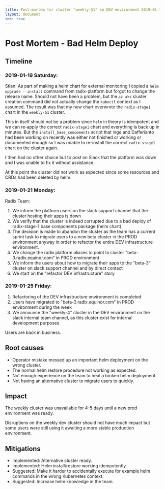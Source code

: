 ```yaml
---
title: Post-mortem for cluster "weekly-51" in DEV environment 2019-01-19
layout: document
toc: true
---
```


# Post Mortem - Bad Helm Deploy

## Timeline

### 2019-01-19 Saturday:

Stian: As part of making a helm chart for external monitoring I copied a `helm upgrade --install` command from radix-platform but forgot to change the release name. Should not have been a problem, but the `az aks` cluster creation command did not actually change the `kubectl` context as I assumed. The result was that my new chart overwrote the `radix-stage1` chart in the `weekly-51` cluster.

This in itself should not be a problem since `helm` in theory is idempotent and we can re-apply the correct `radix-stage1` chart and everything is back up in minutes. But the `install_base_components` script that Inge and Dafferianto had been working on recently was either not finished or working or documented enough so I was unable to re-install the correct `radix-stage1` chart on the cluster again.

I then had no other choice but to post on Slack that the platform was down and I was unable to fix it without assistance.

At this point the cluster did not work as expected since some resources and CRDs had been deleted by helm.

### 2019-01-21 Monday:

Radix Team:

1. We inform the platform users on the slack support channel that the cluster hosting their apps is down
1. We verify that the cluster is indeed corrupted due to a bad deploy of radix-stage-1 base components package (helm chart)
1. The decision is made to abandon the cluster as the team has a current sprint task to migrate users to a new beta cluster in the PROD environment anyway in order to refactor the entire DEV infrastructure environment.
1. We change the radix platform aliases to point to cluster "beta-3.radix.equinor.com" in PROD environment
1. We inform the users about how to migrate their apps to the "beta-3" cluster on slack support channel and by direct contact
1. We start on the "refactor DEV infrastructure" story  

### 2019-01-25 Friday:

1. Refactoring of the DEV infrastructure environment is completed
1. Users have migrated to "beta-3.radix.equinor.com" in PROD environment during the week
1. We announce the "weekly-4" cluster in the DEV environment on the slack internal team channel, as this cluster exist for internal development purposes

Users are back in business.

## Root causes

  * Operator mistake messed up an important helm deployment on the wrong cluster.
  * The normal helm restore procedure not working as expected.
  * Not enough experience on the team to heal a broken helm deployment.
  * Not having an alternative cluster to migrate users to quickly.

## Impact

The weekly cluster was unavailable for 4-5 days until a new prod environment was ready.

Disruptions on the weekly dev cluster should not have much impact but some users were still using it awaiting a more stable production environment.

## Mitigations

  * Implemented: Alternative cluster ready.
  * Implemented: Helm install/restore working idempotently.
  * Suggested: Make it harder to accidentally execute for example helm commands in the wrong Kubernetes context.
  * Suggested: Increase helm knowledge in the team.

